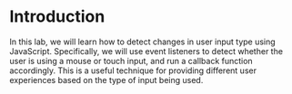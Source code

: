 # Introduction

In this lab, we will learn how to detect changes in user input type using JavaScript. Specifically, we will use event listeners to detect whether the user is using a mouse or touch input, and run a callback function accordingly. This is a useful technique for providing different user experiences based on the type of input being used.
